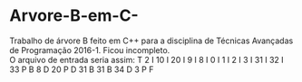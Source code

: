 # Arvore-B-em-C-
Trabalho de árvore B feito em C++ para a disciplina de Técnicas Avançadas de Programação 2016-1.
Ficou incompleto.
<br>
O arquivo de entrada seria assim:
T 2
I 10
I 20
I 9
I 8
I 0
I 1
I 2
I 3
I 31
I 32 
I 33 
P
B 8
D 20
P
D 31
B 31
B 34
D 3
P
F

